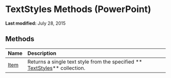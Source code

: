 
# TextStyles Methods (PowerPoint)

 **Last modified:** July 28, 2015


## Methods



|**Name**|**Description**|
|:-----|:-----|
| [Item](3315d566-a46a-38cc-44b3-07c54ec3c6e5.md)|Returns a single text style from the specified  ** [TextStyles](5c56df6d-8f37-ebe7-2955-c6c5de1ed771.md)** collection.|
